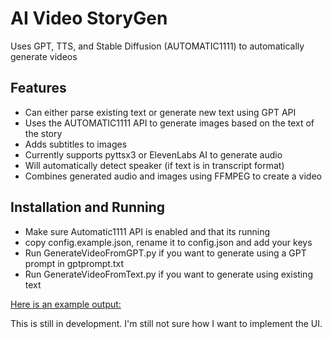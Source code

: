 # AI Video StoryGen
Uses GPT, TTS, and Stable Diffusion (AUTOMATIC1111) to automatically generate videos
## Features
- Can either parse existing text or generate new text using GPT API
- Uses the AUTOMATIC1111 API to generate images based on the text of the story
- Adds subtitles to images
- Currently supports pyttsx3 or ElevenLabs AI to generate audio
- Will automatically detect speaker (if text is in transcript format)
- Combines generated audio and images using FFMPEG to create a video 
## Installation and Running
- Make sure  Automatic1111 API is enabled and that its running
- copy config.example.json, rename it to config.json and add your keys
- Run GenerateVideoFromGPT.py if you want to generate using a GPT prompt in gptprompt.txt
- Run GenerateVideoFromText.py if you want to generate using existing text

[Here is an example output:](https://www.youtube.com/watch?v=lm_peWz93a4)

This is still in development. I'm still not sure how I want to implement the UI.
